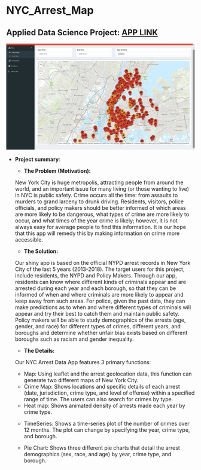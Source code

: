 # NYC_Arrest_Map 
## Applied Data Science Project: [APP LINK](https://saier-gong.shinyapps.io/NYCArrestData/)  
   
![screenshot](doc/crime_map.png)

+ **Project summary**: 
  + **The Problem (Motivation):**
  
  New York City is huge metropolis, attracting people from around the world, and an important issue for many living (or those wanting to live) in NYC is public safety.  Crime occurs all the time: from assaults to murders to grand larceny to drunk driving. Residents, visitors, police officials, and policy makers should be better informed of which areas are more likely to be dangerous, what types of crime are more likely to occur, and what times of the year crime is likely; however, it is not always easy for average people to find this information. It is our hope that this app will remedy this by making information on crime more accessible.  
  
  + **The Solution:**
  
  Our shiny app is based on the official NYPD arrest records in New York City of the last 5 years (2013-2018).  The target users for this project, include residents, the NYPD and Policy Makers. Through our app, residents can know where different kinds of criminals appear and are arrested during each year and each borough, so that they can be informed of when and where criminals are more likely to appear and keep away from such areas. For police, given the past data, they can make predictions as to when and where different types of criminals will appear and try their best to catch them and maintain public safety. Policy makers will be able to study demographics of the arrests (age, gender, and race) for different types of crimes, different years, and boroughs and determine whether unfair bias exists based on different boroughs such as racism and gender inequality.

  + **The Details:**

  Our NYC Arrest Data App features 3 primary functions:

    - Map: Using leaflet and the arrest geolocation data, this function can generate two different maps of New York City.
     * Crime Map: Shows locations and specific details of each arrest (date, jurisdiction, crime type, and level of offense)   within a specified range of time.  The users can also search for crimes by type.
     * Heat map: Shows animated density of arrests made each year by crime type. 

    - TimeSeries: Shows a time-series plot of the number of crimes over 12 months. The plot can change by specifying the year,  crime type, and borough.

    - Pie Chart: Shows three different pie charts that detail the arrest demographics (sex, race, and age) by year, crime type, and borough. 

